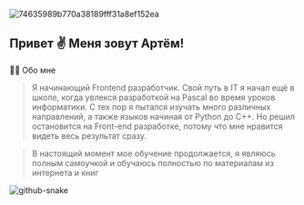 ![74635989b770a38189fff31a8ef152ea](https://github.com/BarievArtem/BarievArtem/assets/159599279/f90f129d-36ef-41e6-acf5-1fdadd52c262)
 
## **Привет ✌️ Меня зовут Артём!**

👨‍💻 Обо мне
> Я начинающий Frontend разработчик. Свой путь в IT я начал ещё в школе, когда увлекся разработкой на Pascal во время уроков информатики. С тех пор я пытался изучать много различных направлений, а также языков начиная от Python до C++. Но решил остановится на Front-end разработке, потому что мне нравится видеть весь результат сразу.

> В настоящий момент мое обучение продолжается, я являюсь полным самоучкой и обучаюсь полностью по материалам из интернета и книг
 
 
 ![github-snake](https://github.com/BarievArtem/BarievArtem/assets/159599279/9b65580e-7d26-4f13-b58c-87b2c88bf4ac)
